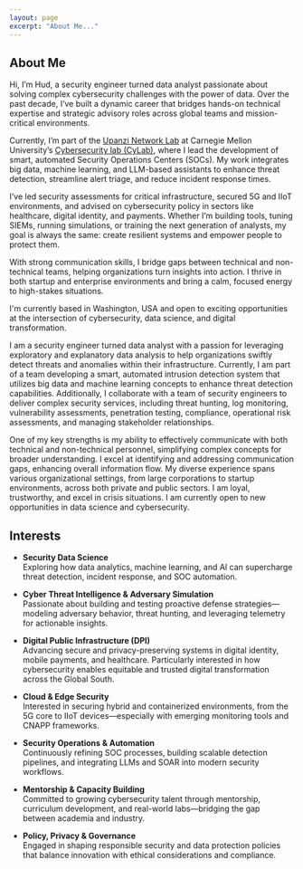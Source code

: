 ```yaml
---
layout: page
excerpt: "About Me..."
---
```


## About Me

Hi, I’m Hud, a security engineer turned data analyst passionate about solving complex cybersecurity challenges with the power of data. Over the past decade, I’ve built a dynamic career that bridges hands-on technical expertise and strategic advisory roles across global teams and mission-critical environments.

Currently, I’m part of the [Upanzi Network Lab](https://www.africa.engineering.cmu.edu/research/upanzi/index.html) at Carnegie Mellon University’s [Cybersecurity lab (CyLab)](https://www.cylab.cmu.edu/), where I lead the development of smart, automated Security Operations Centers (SOCs). My work integrates big data, machine learning, and LLM-based assistants to enhance threat detection, streamline alert triage, and reduce incident response times.

I’ve led security assessments for critical infrastructure, secured 5G and IIoT environments, and advised on cybersecurity policy in sectors like healthcare, digital identity, and payments. Whether I’m building tools, tuning SIEMs, running simulations, or training the next generation of analysts, my goal is always the same: create resilient systems and empower people to protect them.

With strong communication skills, I bridge gaps between technical and non-technical teams, helping organizations turn insights into action. I thrive in both startup and enterprise environments and bring a calm, focused energy to high-stakes situations.

I'm currently based in Washington, USA and open to exciting opportunities at the intersection of cybersecurity, data science, and digital transformation.

I am a security engineer turned data analyst with a passion for leveraging exploratory and explanatory data analysis to help organizations swiftly detect threats and anomalies within their infrastructure. Currently, I am part of a team developing a smart, automated intrusion detection system that utilizes big data and machine learning concepts to enhance threat detection capabilities. Additionally, I collaborate with a team of security engineers to deliver complex security services, including threat hunting, log monitoring, vulnerability assessments, penetration testing, compliance, operational risk assessments, and managing stakeholder relationships.

One of my key strengths is my ability to effectively communicate with both technical and non-technical personnel, simplifying complex concepts for broader understanding. I excel at identifying and addressing communication gaps, enhancing overall information flow. My diverse experience spans various organizational settings, from large corporations to startup environments, across both private and public sectors. I am loyal, trustworthy, and excel in crisis situations. I am currently open to new opportunities in data science and cybersecurity.

## Interests

- **Security Data Science**  
  Exploring how data analytics, machine learning, and AI can supercharge threat detection, incident response, and SOC automation.

- **Cyber Threat Intelligence & Adversary Simulation**  
  Passionate about building and testing proactive defense strategies—modeling adversary behavior, threat hunting, and leveraging telemetry for actionable insights.

- **Digital Public Infrastructure (DPI)**  
  Advancing secure and privacy-preserving systems in digital identity, mobile payments, and healthcare. Particularly interested in how cybersecurity enables equitable and trusted digital transformation across the Global South.

- **Cloud & Edge Security**  
  Interested in securing hybrid and containerized environments, from the 5G core to IIoT devices—especially with emerging monitoring tools and CNAPP frameworks.

- **Security Operations & Automation**  
  Continuously refining SOC processes, building scalable detection pipelines, and integrating LLMs and SOAR into modern security workflows.

- **Mentorship & Capacity Building**  
  Committed to growing cybersecurity talent through mentorship, curriculum development, and real-world labs—bridging the gap between academia and industry.

- **Policy, Privacy & Governance**  
  Engaged in shaping responsible security and data protection policies that balance innovation with ethical considerations and compliance.